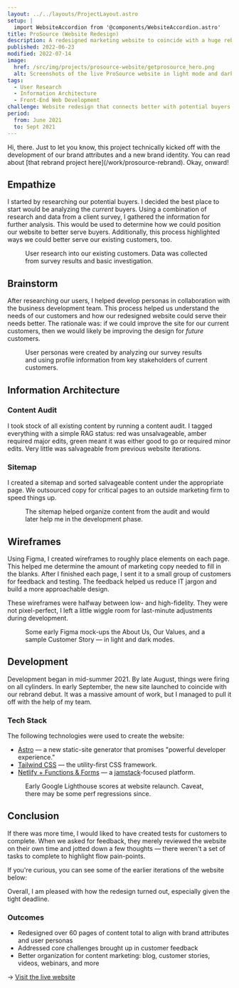 ```yaml
---
layout: ../../layouts/ProjectLayout.astro
setup: |
  import WebsiteAccordion from '@components/WebsiteAccordion.astro'
title: ProSource (Website Redesign)
description: A redesigned marketing website to coincide with a huge rebrand.
published: 2022-06-23
modified: 2022-07-14
image:
  href: /src/img/projects/prosource-website/getprosource_hero.png
  alt: Screenshots of the live ProSource website in light mode and dark mode color schemes.
tags: 
  - User Research
  - Information Architecture
  - Front-End Web Development
challenge: Website redesign that connects better with potential buyers and matches new brand identity — and do it in ~4 months.
period:
  from: June 2021
  to: Sept 2021
---
```


<div class="callout">
  Hi, there. Just to let you know, this project technically kicked off with the development of our brand attributes and a new brand identity. You can read about [that rebrand project here](/work/prosource-rebrand). Okay, onward!
</div>

## Empathize

I started by researching our potential buyers. I decided the best place to start would be analyzing the *current* buyers. Using a combination of research and data from a client survey, I gathered the information for further analysis. This would be used to determine how we could position our website to better serve buyers. Additionally, this process highlighted ways we could better serve our existing customers, too.

<Figure
  image={{
    href: "/src/img/projects/prosource-website/user_research.png",
    alt: "A slide showcasing user research. The primary question reads: Who care the current ProSource customers and how can we use this information to empathize with potential buyers? Underneath, there are 4 columns, each with a heading and paragraph. The column reads: Primarily healthcare or healthcare-adjacent, We found that over 50% of the customer base was in the healthcare industry or a healthcare-adjacent field. The second column reads: Key stakeholders were predominantly women, Many of the surveyed stakeholders were office/practice managers or CFOs, and were predominantly women. The third column reads: Based in Central FL despite nationwide message, Despite nationwide messaging/positioning, the overwhelming majority of customers were based in Orlando, FL. The fourth and final column reads: Became a client because they were unhappy, Surveyed customers became ProSource customers because they were unhappy or underserved from their previous provider."
  }}
>
  User research into our existing customers. Data was collected from survey results and basic investigation.
</Figure>

## Brainstorm

After researching our users, I helped develop personas in collaboration with the business development team. This process helped us understand the needs of our customers and how our redesigned website could serve their needs better. The rationale was: if we could improve the site for our current customers, then we would likely be improving the design for *future* customers.

<Figure
  image={{
    href: "/src/img/projects/prosource-website/user_personas.png",
    alt: "A slide showcasing user personas. There are two profiles with 4 columns under each with the following category titles: Description, Goals, Challenges, and Demographics. The first persona is for Mindy, the Office Manager. Description – Manages a medical practice on behalf of a doctor or doctors. Goals – 1) Keep the doctors happy. 2) Ensure employees are productive. 3) Keep costs low. Challenges – 1) Ensuring smooth office operations 2) HIPAA compliance 3) Limited authority to approve changes. Demographics – Age, 42; Income, $70–90K; Education, AA or BA/BS. The second persona is for Sally, the CFO. Description – Financial operations for a multi-location, physician-owned medical practice. Goals – 1) Minimize expense 2) Maximize value of consumed services 3) Care for CapEx projects. Challenges – 1) Increased spend on CapEx 2) Emerging virtual health technologies 3) High expense for low-perceived value. Demographics – Age, 35; Income, $100K+; Education, BS/BA or MBA."
  }}
>
  User personas were created by analyzing our survey results and using profile information from key stakeholders of current customers.
</Figure>

## Information Architecture

### Content Audit

I took stock of all existing content by running a content audit. I tagged everything with a simple RAG status: red was unsalvageable, amber required major edits, green meant it was either good to go or required minor edits. Very little was salvageable from previous website iterations.

### Sitemap

I created a sitemap and sorted salvageable content under the appropriate page. We outsourced copy for critical pages to an outside marketing firm to speed things up.

<Figure
  image={{
    href: "/src/img/projects/prosource-website/ia_sitemap.png",
    alt: "A slide showcasing the sitemap. There are four columns, each with a heading and bullet points underneath representing links or webpages. The first column heading is Primary navigation. Under it: Homepage; About Us (mega-menu) with sub-bullets: About Us (page), Our Team (link to section), Our Values, Our Partners, Careers, and News/Updates; Our Services; Industries with a sub-bullet: Healthcare, Finance, Engineering, Manufacturing; Resources (mega-menu) with sub-bullets: Resources (page), Customer Stories, Blog, Guides and eBooks, and Webinars (Ask a Pro); Contact Us; CTA: Let's Chat. The second column heading is Footer navigation. Under it: Services (links to page sections) with sub-bullets: Outsourced IT, IT Augmentation, Cyber Security, Cloud Services, Voice Services, and IT Projects/IT Consulting; Industries with sub-bullets: Healthcare, Engineering, Finance, and Manufacturing; Resources with sub-bullets: Blog, Customer Stories, Guides & eBooks, and Webinars. The third column heading is Footer navigation (cont.). Under it: Support with sub-bullets: Contact Us, Cloud Password Reset, TR Onboarding Form, 2FA Enrollment, Sitemap; Company with sub-bullets: About Us, Careers, News & Updates, Our Partners, Terms & Conditions with sub-bullets: MSA, Hosted Services, Managed IT Services, Voice Services; and Privacy Policy. The fourth, and final, column heading is Taxonomies. Under it: News & Updates with sub-bullets: Press Release, Employee Spotlight, Partner Spotlight, Service Update; Blog with sub-bullets: Cloud, Cyber Security, Data Management, (Managed) IT, and vCIO strategies; Customer Stories (Case Studies) with sub-bullets: Healthcare, Engineering, Finance, and Manufacturing; and Guides & eBooks with sub-bullets: Cloud, Cyber Security, and (Managed) IT."
  }}
>
  The sitemap helped organize content from the audit and would later help me in the development phase.
</Figure>

## Wireframes

Using Figma, I created wireframes to roughly place elements on each page. This helped me determine the amount of marketing copy needed to fill in the blanks. After I finished each page, I sent it to a small group of customers for feedback and testing. The feedback helped us reduce IT jargon and build a more approachable design.

These wireframes were halfway between low- and high-fidelity. They were not pixel-perfect, I left a little wiggle room for last-minute adjustments during development.

<Figure 
  image={{
    href: "/src/img/projects/prosource-website/prototypes.png",
    alt: "Wireframe mock-ups designed in Figma. The wireframes featured are an about page, values page, and a sample customer story (case study)."
  }}
>
  Some early Figma mock-ups the About Us, Our Values, and a sample Customer Story — in light and dark modes.
</Figure>

## Development

Development began in mid-summer 2021. By late August, things were firing on all cylinders. In early September, the new site launched to coincide with our rebrand debut. It was a massive amount of work, but I managed to pull it off with the help of my team.

### Tech Stack

The following technologies were used to create the website:

- [Astro](https://astro.build/) — a new static-site generator that promises "powerful developer experience."
- [Tailwind CSS](https://tailwindcss.com/) — the utility-first CSS framework.
- [Netlify + Functions & Forms](https://www.netlify.com/) — a [jamstack](https://jamstack.org/what-is-jamstack/)-focused platform.

<Figure
  image={{
    href: "/src/img/projects/prosource-website/lighthouse_scores.png",
    alt: "The Google Lighthouse scores for www.getprosource.com. The Performance score is 97/100, the Accessibility score is 100/100, the Best Practices score is 100/100, and the SEO score is 100/100."
  }}
>
  Early Google Lighthouse scores at website relaunch. Caveat, there may be some perf regressions since.
</Figure>

## Conclusion

If there was more time, I would liked to have created tests for customers to complete. When we asked for feedback, they merely reviewed the website on their own time and jotted down a few thoughts — there weren't a set of tasks to complete to highlight flow pain-points.

If you're curious, you can see some of the earlier iterations of the website below:

<WebsiteAccordion />

Overall, I am pleased with how the redesign turned out, especially given the tight deadline.

### Outcomes

- Redesigned over 60 pages of content total to align with brand attributes and user personas
- Addressed core challenges brought up in customer feedback
- Better organization for content marketing: blog, customer stories, videos, webinars, and more

&rarr; [Visit the live website](https://www.getprosource.com/)
